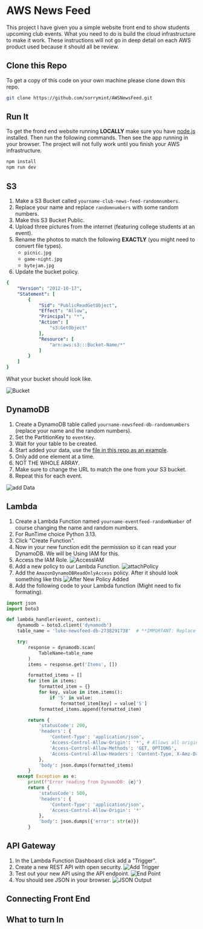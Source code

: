 # AWS News Feed

This project I have given you a simple website front end to show students upcoming club events.
What you need to do is build the cloud infrastructure to make it work.
These instructions will not go in deep detail on each AWS product used because it should all be review.

## Clone this Repo 

To get a copy of this code on your own machine please clone down this repo.

```bash
git clone https://github.com/sorrymint/AWSNewsFeed.git
```

## Run It

To get the frond end website running **LOCALLY** make sure you have [node.js](https://nodejs.org/en/download) installed. 
Then run the following commands.
Then see the app running in your browser.
The project will not fully work until you finish your AWS infrastructure.

```bash
npm install
npm run dev
```

## S3

1. Make a S3 Bucket called `yourname-club-news-feed-randomnumbers`. 
2. Replace your name and replace `randomnumbers` with some random numbers.
3. Make this S3 Bucket Public.
4. Upload three pictures from the internet (featuring college students at an event).
5. Rename the photos to match the following **EXACTLY** (you might need to convert file types).
   - `picnic.jpg`
   - `game-night.jpg`
   - `bytejam.jpg`
6. Update the bucket policy.

```yaml
{
    "Version": "2012-10-17",
    "Statement": [
        {
            "Sid": "PublicReadGetObject",
            "Effect": "Allow",
            "Principal": "*",
            "Action": [
                "s3:GetObject"
            ],
            "Resource": [
                "arn:aws:s3:::Bucket-Name/*"
            ]
        }
    ]
}
```

What your bucket should look like.

![Bucket](./instructions/s3Bucket.webp)

## DynamoDB

1. Create a DynamoDB table called `yourname-newsfeed-db-randomnumbers` (replace your name and the random numbers). 
2. Set the PartitionKey to `eventKey`.
3. Wait for your table to be created.
4. Start added your data, use the [file in this repo as an example](./src/lib/eventDataEXAMPLE.json).
5. Only add one element at a time.
6. NOT THE WHOLE ARRAY.
7. Make sure to change the URL to match the one from your S3 bucket.
8. Repeat this for each event.

![add Data](./instructions/addingData.webp)

## Lambda 

1. Create a Lambda Function named `yourname-eventfeed-randomNumber` of course changing the name and random numbers.
2. For RunTime choice Python 3.13.
3. Click "Create Function".
4. Now in your new function edit the permission so it can read your DynamoDB. We will be Using IAM for this.
5. Access the IAM Role.
![AccessIAM](./instructions/getToIAM.webp)
6. Add a new policy to our Lambda Function.
![attachPolicy](./instructions/attachPolicie.webp)
7. Add the `AmazonDynamoDBReadOnlyAccess` policy. After it should look something like this
![After New Policy Added](./instructions/newPolicy.webp)
8. Add the following code to your Lambda function (Might need to fix formating).
```python
import json
import boto3

def lambda_handler(event, context):
    dynamodb = boto3.client('dynamodb')
    table_name = 'luke-newsfeed-db-2738291738'  # **IMPORTANT: Replace with your actual DynamoDB table name**

    try:
        response = dynamodb.scan(
            TableName=table_name
        )
        items = response.get('Items', [])

        formatted_items = []
        for item in items:
            formatted_item = {}
            for key, value in item.items():
                if 'S' in value:
                    formatted_item[key] = value['S']
            formatted_items.append(formatted_item)

        return {
            'statusCode': 200,
            'headers': {
                'Content-Type': 'application/json',
                'Access-Control-Allow-Origin': '*', # Allows all origins, adjust for production
                'Access-Control-Allow-Methods': 'GET, OPTIONS',
                'Access-Control-Allow-Headers': 'Content-Type, X-Amz-Date, Authorization, X-Api-Key, X-Amz-Security-Token'
            },
            'body': json.dumps(formatted_items)
        }
    except Exception as e:
        print(f"Error reading from DynamoDB: {e}")
        return {
            'statusCode': 500,
            'headers': {
                'Content-Type': 'application/json',
                'Access-Control-Allow-Origin': '*'
            },
            'body': json.dumps({'error': str(e)})
        }
```

## API Gateway

1. In the Lambda Function Dashboard click add a "Trigger".
2. Create a new REST API with open security.
![Add Trigger](./instructions/addTrigger.webp)
3. Test out your new API using the API endpoint.
![End Point](./instructions/EndPoint.webp)
4. You should see JSON in your browser.
![JSON Output](./instructions/output.webp)

## Connecting Front End



## What to turn In


